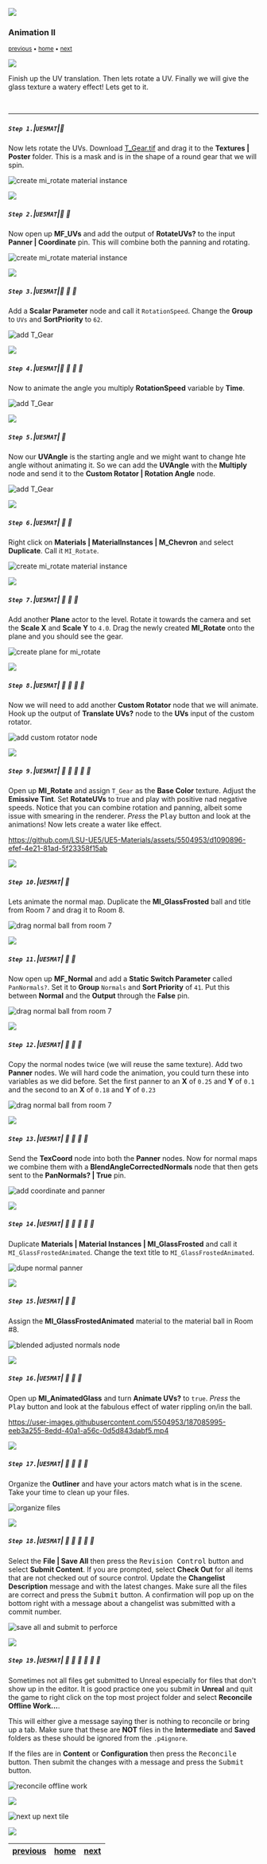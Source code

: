 ![](../images/line3.png)

### Animation II

<sub>[previous](../animation/README.md#user-content-animation) • [home](../README.md#user-content-ue5-intro-to-materials) • [next](../export-textures/README.md#user-content-export-textures)</sub>

![](../images/line3.png)

Finish up the UV translation.  Then lets rotate a UV.  Finally we will give the glass texture a watery effect! Lets get to it.

<br>

---


##### `Step 1.`\|`UE5MAT`|:small_blue_diamond:

Now lets rotate the UVs.  Download [T_Gear.tif](../Assets/T_Gear.tif) and drag it to the **Textures | Poster** folder.  This is a mask and is in the shape of a round gear that we will spin.

![create mi_rotate material instance](images/addGear.png)

![](../images/line2.png)

##### `Step 2.`\|`UE5MAT`|:small_blue_diamond: :small_blue_diamond: 

Now open up **MF_UVs** and add the output of **RotateUVs?** to the input **Panner | Coordinate** pin.  This will combine both the panning and rotating.

![create mi_rotate material instance](images/rotateAndPan.png)

![](../images/line2.png)

##### `Step 3.`\|`UE5MAT`|:small_blue_diamond: :small_blue_diamond: :small_blue_diamond:

Add a **Scalar Parameter** node and call it `RotationSpeed`.  Change the **Group** to `UVs` and **SortPriority** to `62`.

![add T_Gear](images/rotSpeed.png)

![](../images/line2.png)

##### `Step 4.`\|`UE5MAT`|:small_blue_diamond: :small_blue_diamond: :small_blue_diamond: :small_blue_diamond:

Now to animate the angle you multiply **RotationSpeed** variable by **Time**.

![add T_Gear](images/rotTime.png)

![](../images/line2.png)

##### `Step 5.`\|`UE5MAT`| :small_orange_diamond:

Now our **UVAngle** is the starting angle and we might want to change hte angle without animating it.  So we can add the **UVAngle** with the **Multiply** node and send it to the **Custom Rotator | Rotation Angle** node.

![add T_Gear](images/addStarting.png)

![](../images/line2.png)

##### `Step 6.`\|`UE5MAT`| :small_orange_diamond: :small_blue_diamond:

Right click on **Materials | MaterialInstances | M_Chevron** and select **Duplicate**.  Call it `MI_Rotate`.

![create mi_rotate material instance](images/miRotate.png)

![](../images/line2.png)

##### `Step 7.`\|`UE5MAT`| :small_orange_diamond: :small_blue_diamond: :small_blue_diamond:

Add another **Plane** actor to the level. Rotate it towards the camera and set the **Scale X** and **Scale Y** to `4.0`.  Drag the newly created **MI_Rotate** onto the plane and you should see the gear.

![create plane for mi_rotate](images/addScalePlane.png)

![](../images/line2.png)

##### `Step 8.`\|`UE5MAT`| :small_orange_diamond: :small_blue_diamond: :small_blue_diamond: :small_blue_diamond:

Now we will need to add another **Custom 
Rotator** node that we will animate.  Hook up the output of **Translate UVs?** node to the **UVs** input of the custom rotator.

![add custom rotator node](images/addCustomRotator.png)

![](../images/line2.png)

##### `Step 9.`\|`UE5MAT`| :small_orange_diamond: :small_blue_diamond: :small_blue_diamond: :small_blue_diamond: :small_blue_diamond:

 Open up **MI_Rotate** and assign `T_Gear` as the **Base Color** texture. Adjust the **Emissive Tint**. Set **RotateUVs** to true and play with positive nad negative speeds.  Notice that you can combine rotation and panning, albeit some issue with smearing in the renderer. *Press* the <kbd>Play</kbd> button and look at the animations!  Now lets create a water like effect.

https://github.com/LSU-UE5/UE5-Materials/assets/5504953/d1090896-efef-4e21-81ad-5f23358f15ab

![](../images/line2.png)

##### `Step 10.`\|`UE5MAT`| :large_blue_diamond:

Lets animate the normal map. Duplicate the **MI_GlassFrosted** ball and title from Room 7 and drag it to Room 8.

![drag normal ball from room 7](images/dupeNormalBall.png)

![](../images/line2.png)

##### `Step 11.`\|`UE5MAT`| :large_blue_diamond: :small_blue_diamond: 

Now open up **MF_Normal** and add a **Static Switch Parameter** called `PanNormals?`. Set it to **Group** `Normals` and **Sort Priority** of `41`.  Put this between **Normal** and the **Output** through the **False** pin.

![drag normal ball from room 7](images/panNormals.png)

![](../images/line2.png)


##### `Step 12.`\|`UE5MAT`| :large_blue_diamond: :small_blue_diamond: :small_blue_diamond: 

Copy the normal nodes twice (we will reuse the same texture). Add two **Panner** nodes.  We will hard code the animation, you could turn these into variables as we did before.  Set the first panner to an **X** of `0.25` and **Y** of `0.1` and the second to an **X** of `0.18` and **Y** of `0.23`

![drag normal ball from room 7](images/finishNormal.png)

![](../images/line2.png)

##### `Step 13.`\|`UE5MAT`| :large_blue_diamond: :small_blue_diamond: :small_blue_diamond:  :small_blue_diamond: 

Send the **TexCoord** node into both the **Panner** nodes. Now for normal maps we combine them with a **BlendAngleCorrectedNormals** node that then gets sent to the **PanNormals? | True** pin.

![add coordinate and panner](images/blendNormals.png)

![](../images/line2.png)

##### `Step 14.`\|`UE5MAT`| :large_blue_diamond: :small_blue_diamond: :small_blue_diamond: :small_blue_diamond:  :small_blue_diamond: 

Duplicate **Materials | Material Instances | MI_GlassFrosted** and call it `MI_GlassFrostedAnimated`.  Change the text title to `MI_GlassFrostedAnimated`.

![dupe normal panner](images/miglassanim.png)

![](../images/line2.png)

##### `Step 15.`\|`UE5MAT`| :large_blue_diamond: :small_orange_diamond: 

Assign the **MI_GlassFrostedAnimated** material to the material ball in Room #8.

![blended adjusted normals node](images/assignMat.png)

![](../images/line2.png)

##### `Step 16.`\|`UE5MAT`| :large_blue_diamond: :small_orange_diamond:   :small_blue_diamond: 

Open up **MI_AnimatedGlass** and turn **Animate UVs?** to `true`.  *Press* the <kbd>Play</kbd> button  and look at the fabulous effect of water rippling on/in the ball.

https://user-images.githubusercontent.com/5504953/187085995-eeb3a255-8edd-40a1-a56c-0d5d843dabf5.mp4

![](../images/line2.png)

##### `Step 17.`\|`UE5MAT`| :large_blue_diamond: :small_orange_diamond: :small_blue_diamond: :small_blue_diamond:

Organize the **Outliner** and have your actors match what is in the scene.  Take your time to clean up your files.

![organize files](images/organize.png)

![](../images/line2.png)

##### `Step 18.`\|`UE5MAT`| :large_blue_diamond: :small_orange_diamond: :small_blue_diamond: :small_blue_diamond: :small_blue_diamond:

Select the **File | Save All** then press the <kbd>Revision Control</kbd> button and select **Submit Content**.  If you are prompted, select **Check Out** for all items that are not checked out of source control. Update the **Changelist Description** message and with the latest changes. Make sure all the files are correct and press the <kbd>Submit</kbd> button. A confirmation will pop up on the bottom right with a message about a changelist was submitted with a commit number.

![save all and submit to perforce](images/submitP4.png)

![](../images/line2.png)

##### `Step 19.`\|`UE5MAT`| :large_blue_diamond: :small_orange_diamond: :small_blue_diamond: :small_blue_diamond: :small_blue_diamond: :small_blue_diamond:

Sometimes not all files get submitted to Unreal especially for files that don't show up in the editor.  It is good practice one you submit in **Unreal** and quit the game to right click on the top most project folder and select **Reconcile Offline Work...**.

This will either give a message saying ther is nothing to reconcile or bring up a tab.  Make sure that these are **NOT** files in the **Intermediate** and **Saved** folders as these should be ignored from the `.p4ignore`.

If the files are in **Content** or **Configuration** then press the <kbd>Reconcile</kbd> button.  Then submit the changes with a message and press the <kbd>Submit</kbd> button.

![reconcile offline work](images/reconcile.png)

![](../images/line.png)

<!-- <img src="https://via.placeholder.com/1000x100/45D7CA/000000/?text=Next Up - Export Textures"> -->
![next up next tile](images/banner.png)

![](../images/line.png)

| [previous](../animation/README.md#user-content-animation)| [home](../README.md#user-content-ue5-intro-to-materials) | [next](../export-textures/README.md#user-content-export-textures)|
|---|---|---|
